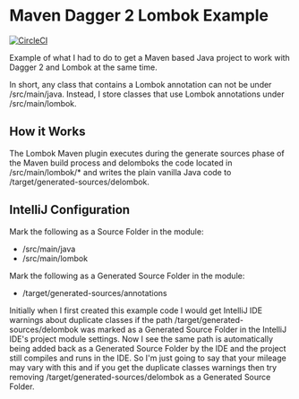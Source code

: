 # Maven Dagger 2 Lombok Example

[![CircleCI](https://circleci.com/gh/jeremywall/maven-dagger2-lombok-example/tree/main.svg?style=svg)](https://circleci.com/gh/jeremywall/maven-dagger2-lombok-example/tree/main)

Example of what I had to do to get a Maven based Java project to work with Dagger 2 and Lombok at the same time.

In short, any class that contains a Lombok annotation can not be under /src/main/java. Instead, I store classes that use Lombok annotations under /src/main/lombok.

## How it Works

The Lombok Maven plugin executes during the generate sources phase of the Maven build process and delomboks the code located in /src/main/lombok/* and writes the plain vanilla Java code to /target/generated-sources/delombok.

## IntelliJ Configuration

Mark the following as a Source Folder in the module:

* /src/main/java
* /src/main/lombok

Mark the following as a Generated Source Folder in the module:

* /target/generated-sources/annotations

Initially when I first created this example code I would get IntelliJ IDE warnings about duplicate classes if the path /target/generated-sources/delombok was marked as a Generated Source Folder in the IntelliJ IDE's project module settings. Now I see the same path is automatically being added back as a Generated Source Folder by the IDE and the project still compiles and runs in the IDE. So I'm just going to say that your mileage may vary with this and if you get the duplicate classes warnings then try removing /target/generated-sources/delombok as a Generated Source Folder.
